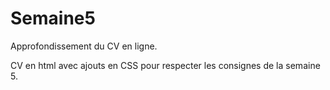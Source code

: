 # Semaine5

Approfondissement du CV en ligne.

CV en html avec ajouts en CSS pour respecter les consignes de la semaine 5.

